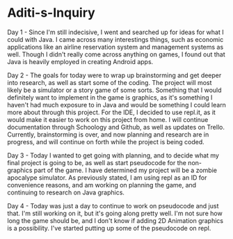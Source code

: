 # Aditi-s-Inquiry

Day 1 - Since I'm still indecisive, I went and searched up for ideas for what I could with Java. I came across many interestings things, such as economic applications like an airline reservation system and management systems as well. Though I didn't really come across anything on games, I found out that Java is heavily employed in creating Android apps.

Day 2 - The goals for today were to wrap up brainstorming and get deeper into research, as well as start some of the coding. The project will most likely be a simulator or a story game of some sorts. Something that I would definitely want to implement in the game is graphics, as it's something I haven't had much exposure to in Java and would be something I could learn more about through this project. For the IDE, I decided to use repl.it, as it would make it easier to work on this project from home. I will continue documentation through Schoology and Github, as well as updates on Trello. Currently, brainstorming is over, and now planning and research are in progress, and will continue on forth while the project is being coded.

Day 3 - Today I wanted to get going with planning, and to decide what my final project is going to be, as well as start pseudocode for the non-graphics part of the game. I have determined my project will be a zombie apocalype simulator. As previously stated, I am using repl as an ID for convenience reasons, and am working on planning the game, and continuing to research on Java graphics.

Day 4 - Today was just a day to continue to work on pseudocode and just that. I'm still working on it, but it's going along pretty well. I'm not sure how long the game should be, and I don't know if adding 2D Animation graphics is a possibility. I've started putting up some of the pseudocode on repl. 
